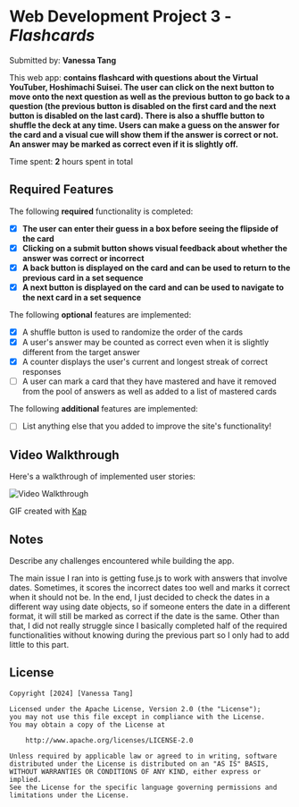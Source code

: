 # Web Development Project 3 - _Flashcards_

Submitted by: **Vanessa Tang**

This web app: **contains flashcard with questions about the Virtual YouTuber, Hoshimachi Suisei. The user can click on the next button to move onto the next question as well as the previous button to go back to a question (the previous button is disabled on the first card and the next button is disabled on the last card). There is also a shuffle button to shuffle the deck at any time. Users can make a guess on the answer for the card and a visual cue will show them if the answer is correct or not. An answer may be marked as correct even if it is slightly off.**

Time spent: **2** hours spent in total

## Required Features

The following **required** functionality is completed:

-   [x] **The user can enter their guess in a box before seeing the flipside of the card**
-   [x] **Clicking on a submit button shows visual feedback about whether the answer was correct or incorrect**
-   [x] **A back button is displayed on the card and can be used to return to the previous card in a set sequence**
-   [x] **A next button is displayed on the card and can be used to navigate to the next card in a set sequence**

The following **optional** features are implemented:

-   [x] A shuffle button is used to randomize the order of the cards
-   [x] A user's answer may be counted as correct even when it is slightly different from the target answer
-   [x] A counter displays the user's current and longest streak of correct responses
-   [ ] A user can mark a card that they have mastered and have it removed from the pool of answers as well as added to a list of mastered cards

The following **additional** features are implemented:

-   [ ] List anything else that you added to improve the site's functionality!

## Video Walkthrough

Here's a walkthrough of implemented user stories:

<img src='walkthrough.gif' title='Video Walkthrough' width='' alt='Video Walkthrough' />

<!-- Replace this with whatever GIF tool you used! -->

GIF created with [Kap](https://getkap.co/)

<!-- Recommended tools:
[Kap](https://getkap.co/) for macOS
[ScreenToGif](https://www.screentogif.com/) for Windows
[peek](https://github.com/phw/peek) for Linux. -->

## Notes

Describe any challenges encountered while building the app.

The main issue I ran into is getting fuse.js to work with answers that involve dates. Sometimes, it scores the incorrect dates too well and marks it correct when it should not be. In the end, I just decided to check the dates in a different way using date objects, so if someone enters the date in a different format, it will still be marked as correct if the date is the same. Other than that, I did not really struggle since I basically completed half of the required functionalities without knowing during the previous part so I only had to add little to this part.

## License

    Copyright [2024] [Vanessa Tang]

    Licensed under the Apache License, Version 2.0 (the "License");
    you may not use this file except in compliance with the License.
    You may obtain a copy of the License at

        http://www.apache.org/licenses/LICENSE-2.0

    Unless required by applicable law or agreed to in writing, software
    distributed under the License is distributed on an "AS IS" BASIS,
    WITHOUT WARRANTIES OR CONDITIONS OF ANY KIND, either express or implied.
    See the License for the specific language governing permissions and
    limitations under the License.
